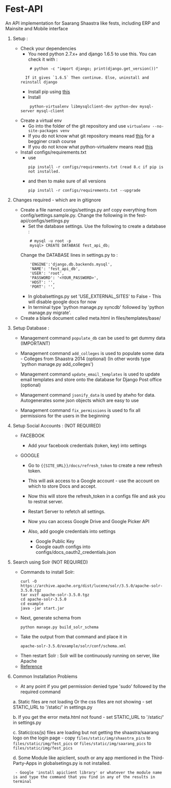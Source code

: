 Fest-API
========

An API implementation for Saarang Shaastra like fests, including ERP and Mainsite and Mobile interface

1. Setup :
	- Check your dependencies
		- You need python 2.7.x+ and django 1.6.5 to use this. You can check it with :
		```
			# python -c "import django; print(django.get_version())"

		```
			If it gives `1.6.5` Then continue. Else, uninstall and reinstall django
		- Install pip using [this](http://pip.readthedocs.org/en/latest/installing.html)
		- Install 
		```
			python-virtualenv libmysqlclient-dev python-dev mysql-server mysql-client
		```
	- Create a virtual env
		- Go into the folder of the git repository and use `virtualenv --no-site-packages venv`
		- If you do not know what git repository means read [this](http://rogerdudler.github.io/git-guide/) for a begginer crash course
		- If you do not know what python-virtualenv means read [this](http://www.pythonforbeginners.com/basics/python-virtualenv-usage)
	- Install configs/requirements.txt
		- use 
			```
			pip install -r configs/requirements.txt (read 8.c if pip is not installed. 
			```
		- and then to make sure of all versions
			```
			pip install -r configs/requirements.txt --upgrade
			```
2. Changes required - which are in gitignore
	- Create a file named conigs/settings.py anf copy everything from config/settings.sample.py. Change the following in the fest-api/configs/settings.py
		- Set the database settings. Use the following to create a database :
		```
			# mysql -u root -p
			mysql> CREATE DATABASE fest_api_db;
		```
		Change the DATABASE lines in settings.py to :
		```
			'ENGINE':'django.db.backends.mysql',
        	'NAME': 'fest_api_db',
    	    'USER': 'root',
         	'PASSWORD': '<YOUR_PASSWORD>',
         	'HOST': '',
        	'PORT': '',
		```
		- In globalsettings.py set 'USE_EXTERNAL_SITES' to False - This will disable google docs for now
		- In terminal type 'python manage.py syncdb' followed by 'python manage.py migrate'.
	- Create a blank document called meta.html in files/templates/base/


3. Setup Database :
 
	- Management command `populate_db` can be used to get dummy data (IMPORTANT)
	
	- Management command `add_colleges` is used to populate some data - Colleges from Shaastra 2014 (optional) (In other words type 'python manage.py add_colleges')

	- Management command `update_email_templates` is used to update email templates and store onto the database for Django Post office (optional)
	
	- Management command `jsonify_data` is used by atwho for data. Autogenerates some json objects which are easy to use
	
	- Management command `fix_permissions` is used to fix all permissions for the users in the beginning

4. Setup Social Accounts : (NOT REQUIRED)

	- FACEBOOK
		- Add your facebook credentials (token, key) into settings

	- GOOGLE
		- Go to `{{SITE_URL}}/docs/refresh_token` to create a new refresh token.
		- This will ask access to a Google account - use the account on which to store Docs and accept.
		- Now this will store the refresh_token in a configs file and ask you to restrat server.
		- Restart Server to refetch all settings.
		- Now you can access Google Drive and Google Picker API
		
		- Also, add google credentials into settings
			- Google Public Key
			- Google oauth configs into configs/docs_oauth2_credentials.json
	
5. Search using Solr (NOT REQUIRED)

	- Commands  to install Solr:
		```
		curl -O https://archive.apache.org/dist/lucene/solr/3.5.0/apache-solr-3.5.0.tgz
		tar xvzf apache-solr-3.5.0.tgz
		cd apache-solr-3.5.0
		cd example
		java -jar start.jar
		```
	- Next, generate schema from 
		```
		python manage.py build_solr_schema
		```
	- Take the output from that command and place it in 
		```
		apache-solr-3.5.0/example/solr/conf/schema.xml
		```
	- Then restart Solr : Solr will be continuously running on server, like Apache
	- [Reference](http://django-haystack.readthedocs.org/en/latest/installing_search_engines.html)

8. Common Installation Problems
	- At any point if you get permission denied type 'sudo' followed by the required command

	a. Static files are not loading Or the css files are not showing - set STATIC_URL to '/static/' in settings.py

	b. If you get the error meta.html not found - set STATIC_URL to '/static/' in settings.py

	c. Static(css/js) files are loading but not getting the shaastra/saarang logo on the login page
		- copy `files/static/img/shaastra_pics` to `files/static/img/fest_pics` or `files/static/img/saarang_pics` to `files/static/img/fest_pics`

	d. Some Module like apiclient, south or any app mentioned in the Third-Party-Apps in globalsetings.py is not installed. 

		- Google 'install apiclient library' or whatever the module name is and type the command that you find in any of the results in terminal

